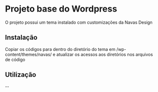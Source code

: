 # Projeto base do Wordpress

O projeto possui um tema instalado com customizações da Navas Design

## Instalação

Copiar os códigos para dentro do diretório do tema em /wp-content/themes/navas/ e atualizar os acessos aos diretórios nos arquivos de código



## Utilização

--